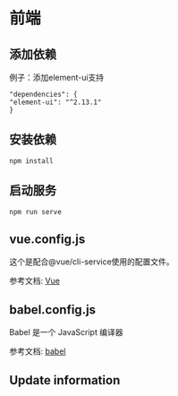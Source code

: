 # 前端

## 添加依赖
例子：添加element-ui支持

```
"dependencies": {
"element-ui": "^2.13.1"
}
```
## 安装依赖
```
npm install
```

## 启动服务
```
npm run serve
```
## vue.config.js
这个是配合@vue/cli-service使用的配置文件。

参考文档: [Vue](https://cli.vuejs.org/zh/config/)

## babel.config.js
Babel 是一个 JavaScript 编译器

参考文档: [babel](https://www.babeljs.cn/docs/7.2.0/configuration)


## Update information
